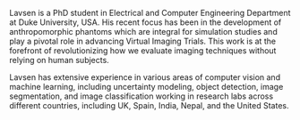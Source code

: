 <!-- I am PhD student in Electrical and Computer Engineering Department at Duke University, USA. Link to your favorite [subreddit](http://reddit.com). You can put a picture in, too. The code is already in, just name your picture `prof_pic.jpg` and put it in the `img/` folder.

Put your address / P.O. box / other info right below your picture. You can also disable any these elements by editing `profile` property of the YAML header of your `_pages/about.md`. Edit `_bibliography/papers.bib` and Jekyll will render your [publications page](/al-folio/publications/) automatically.

Link to your social media connections, too. This theme is set up to use [Font Awesome icons](http://fortawesome.github.io/Font-Awesome/) and [Academicons](https://jpswalsh.github.io/academicons/), like the ones below. Add your Facebook, Twitter, LinkedIn, Google Scholar, or just disable all of them. -->


Lavsen is a PhD student in Electrical and Computer Engineering Department at Duke University, USA. His recent focus has been in the development of anthropomorphic phantoms which are integral for simulation studies and play a pivotal role in advancing Virtual Imaging Trials. This work is at the forefront of revolutionizing how we evaluate imaging techniques without relying on human subjects.

Lavsen has extensive experience in various areas of computer vision and machine learning, including uncertainty modeling, object detection, image segmentation, and image classification working in research labs across different countries, including UK, Spain, India, Nepal, and the United States.